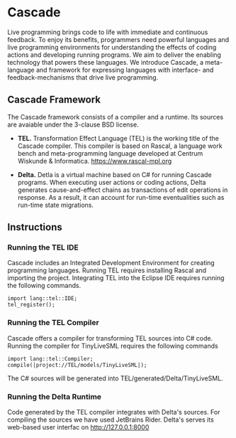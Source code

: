 # Cascade
Live programming brings code to life with immediate and continuous feedback. To enjoy its benefits, programmers need powerful languages and live programming environments for understanding the effects of coding actions and developing running programs. We aim to deliver the enabling technology that powers these languages. We introduce Cascade, a meta-language and framework for expressing languages with interface- and feedback-mechanisms that drive live programming.

## Cascade Framework
The Cascade framework consists of a compiler and a runtime.
Its sources are avaiable under the 3-clause BSD license.

* **TEL.** Transformation Effect Language (TEL) is the working title of the Cascade compiler.
This compiler is based on Rascal, a language work bench and meta-programming language developed at Centrum Wiskunde & Informatica.
https://www.rascal-mpl.org

* **Delta.** Detla is a virtual machine based on C# for running Cascade programs.
When executing user actions or coding actions, Delta generates cause-and-effect chains as transactions of edit operations in response.
As a result, it can account for run-time eventualities such as run-time state migrations.

## Instructions

### Running the TEL IDE
Cascade includes an Integrated Development Environment for creating programming languages.
Running TEL requires installing Rascal and importing the project.
Integrating TEL into the Eclipse IDE requires running the following commands.
```
import lang::tel::IDE;
tel_register();
```

### Running the TEL Compiler
Cascade offers a compiler for transforming TEL sources into C# code.
Running the compiler for TinyLiveSML requires the following commands
```
import lang::tel::Compiler;
compile(|project://TEL/models/TinyLiveSML|);
```
The C# sources will be generated into TEL/generated/Delta/TinyLiveSML.

### Running the Delta Runtime
Code generated by the TEL compiler integrates with Delta's sources.
For compiling the sources we have used JetBrains Rider.
Delta's serves its web-based user interfac on http://127.0.0.1:8000



